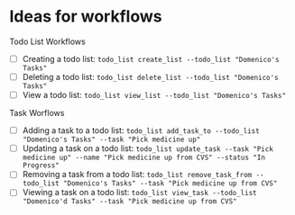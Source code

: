 # Ideas for workflows

Todo List Workflows

- [ ] Creating a todo list: `todo_list create_list --todo_list "Domenico's Tasks"`
- [ ] Deleting a todo list: `todo_list delete_list --todo_list "Domenico's Tasks"`
- [ ] View a todo list: `todo_list view_list --todo_list "Domenico's Tasks"`

Task Worflows

- [ ] Adding a task to a todo list: `todo_list add_task_to --todo_list "Domenico's Tasks" --task "Pick medicine up"`
- [ ] Updating a task on a todo list: `todo_list update_task --task "Pick medicine up" --name "Pick medicine up from CVS" --status "In Progress"`
- [ ] Removing a task from a todo list: `todo_list remove_task_from --todo_list "Domenico's Tasks" --task "Pick medicine up from CVS"`
- [ ] Viewing a task on a todo list: `todo_list view_task --todo_list "Domenico'd Tasks" --task "Pick medicine up from CVS"`
